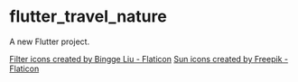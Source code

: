 # flutter_travel_nature

A new Flutter project.

<a href="https://www.flaticon.com/free-icons/filter" title="filter icons">Filter icons created by Bingge Liu - Flaticon</a>
<a href="https://www.flaticon.com/free-icons/sun" title="sun icons">Sun icons created by Freepik - Flaticon</a>
